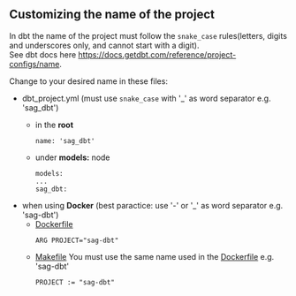 ## **Customizing the name of the project**
In dbt the name of the project must follow the `snake_case` rules(letters, digits and underscores only, and cannot start with a digit). <br>
See dbt docs here https://docs.getdbt.com/reference/project-configs/name.

Change to your desired name in these files:
- dbt_project.yml (must use `snake_case` with '_' as word separator e.g. 'sag_dbt')
  - in the **root**
    ```
    name: 'sag_dbt'
    ```

  - under **models:** node
    ```
    models:
    ...
    sag_dbt:
    ```
- when using **Docker** (best paractice: use '-' or '_' as word separator e.g. 'sag-dbt')
    - <u>Dockerfile</u>
        ```
        ARG PROJECT="sag-dbt"
        ```
    - <u>Makefile</u>
      You must use the same name used in the <u>Dockerfile</u> e.g. 'sag-dbt'
        ```
        PROJECT := "sag-dbt"
        ```
